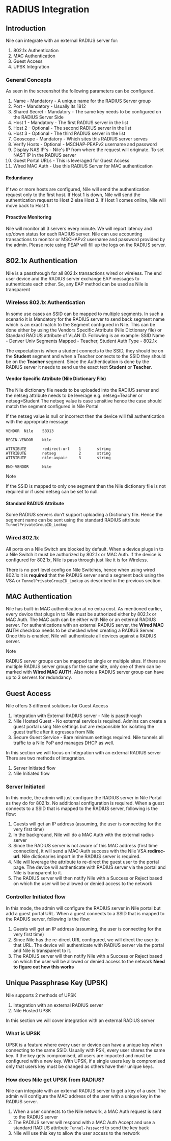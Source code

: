 # RADIUS Integration

## Introduction

Nile can integrate with an external RADIUS server for:
1. 802.1x Authentication
2. MAC Authentication
3. Guest Access
4. UPSK Integration

### General Concepts
As seen in the screenshot the following parameters can be configured.
1. Name - Mandatory - A unique name for the RADIUS Server group
2. Port - Mandatory - Usually its 1812
3. Shared Secret - Mandatory - The same key needs to be configured on the RADIUS Server Side
4. Host 1 - Mandatory - The first RADIUS server in the list
5. Host 2 - Optional - The second RADIUS server in the list
6. Host 3 - Optional - The third RADIUS server in the list
7. Geoscope - Mandatory - Which sites this RADIUS server serves
8. Verify Hosts - Optional - MSCHAP-PEAPv2 username and password
9. Display NAS IP's - Nile's IP from where the request will originate. To set NAST IP in the RADIUS server
10. Guest Portal URLs - This is leveraged for Guest Access
11. Wired MAC Auth - Use this RADIUS Server for MAC authentication

#### Redundancy
If two or more hosts are configured, Nile will send the authentication request only to the first host. If Host 1 is down, Nile will send the authentication request to Host 2 else Host 3. If Host 1 comes online, Nile will move back to Host 1.

#### Proactive Monitoring
Nile will monitor all 3 servers every minute. We will report latency and up/down status for each RADIUS server. Nile can use accounting transactions to monitor or MSCHAPv2 username and password provided by the admin. Please note using PEAP will fill up the logs on the RADIUS server.

## 802.1x Authentication
Nile is a passthrough for all 802.1x transactions wired or wireless. The end user device and the RADIUS server exchange EAP messages to authenticate each other. So, any EAP method can be used as Nile is transparent

### Wireless 802.1x Authentication
In some use cases an SSID can be mapped to multiple segments. In such a scenario it is Mandatory for the RADIUS server to send back segment name which is an exact match to the Segment configured in Nile. This can be done either by using the Vendors Specific Attribute (Nile Dictionary file) or Standard RADIUS attribute of VLAN ID. Following is an example:
SSID Name - Denver Univ
Segments Mapped - Teacher, Student
Auth Type - 802.1x

The expectation is when a student connects to the SSID, they should be on the **Student** segment and when a Teacher connects to the SSID they should be on the **Teacher** segment. Since the Authentication is done by the RADIUS server it needs to send us the exact text **Student** or **Teacher**.

#### Vendor Specific Attribute (Nile Dictionary File)
The Nile dictionary file needs to be uploaded into the RADIUS server and the netseg attribute needs to be leverage e.g. netseg=Teacher or netseg=Student
The netseg value is case sensitive hence the case should match the segment configured in Nile Portal

If the netseg value is null or incorrect then the device will fail authentication with the appropriate message

```
VENDOR  Nile    58313

BEGIN-VENDOR    Nile

ATTRIBUTE       redirect-url    1       string
ATTRIBUTE       netseg          2       string
ATTRIBUTE       nile-avpair     3       string

END-VENDOR      Nile
```

>[!NOTE]  
>If the SSID is mapped to only one segment then the Nile dictionary file is not required or if used netseg can be set to null.

#### Standard RADIUS Attribute
Some RADIUS servers don’t support uploading a Dictionary file. Hence the segment name can be sent using the standard RADIUS attribute `TunnelPrivateGroupID_Lookup`

### Wired 802.1x
All ports on a Nile Switch are blocked by default. When a device plugs in to a Nile Switch it must be authorized by 802.1x or MAC Auth. If the device is configured for 802.1x, Nile is pass through just like it is for Wireless. 

There is no port level config on Nile Switches, hence when using wired 802.1x it is **required** that the RADIUS server send a segment back using the VSA or  `TunnelPrivateGroupID_Lookup` as described in the previous section. 

## MAC Authentication
Nile has built-in MAC authentication at no extra cost. As mentioned earlier, every device that plugs in to Nile must be authorized either by 802.1x or MAC Auth. The MAC auth can be either with Nile or an external RADIUS server. For authentications with an external RADIUS server, the **Wired MAC AUTH** checkbox needs to be checked when creating a RADIUS Server. Once this is enabled, Nile will authenticate all devices against a RADIUS server.

>[!NOTE]  
>RADIUS server groups can be mapped to single or multiple sites. If there are multiple RADIUS server groups for the same site, only one of them can be marked with **Wired MAC AUTH**. Also note a RADIUS server group can have up to 3 servers for redundancy.

## Guest Access
Nile offers 3 different solutions for Guest Access
1. Integration with External RADIUS server - Nile is passthrough
2. Nile Hosted Guest - No external service is required. Admins can create a guest portal using Nile settings but are responsible for isolating the guest traffic after it egresses from Nile
3. Secure Guest Service - Bare minimum settings required. Nile tunnels all traffic to a Nile PoP and manages DHCP as well.

In this section we will focus on Integration with an external RADIUS server
There are two methods of integration.
1. Server Initiated flow
2. Nile Initiated flow

### Server Initiated
In this mode, the admin will just configure the RADIUS server in Nile Portal as they do for 802.1x. No additional configuration is required. When a guest connects to a SSID that is mapped to the RADIUS server, following is the flow:
1. Guests will get an IP address (assuming, the user is connecting for the very first time)
2. In the background, Nile will do a MAC Auth with the external radius server
3. Since the RADIUS server is not aware of this MAC address (first time connection), it will send a MAC-Auth success with the Nile VSA **redirec-url**. Nile dictionaries import in the RADIUS server is required.
4. Nile will leverage the attribute to re-direct the guest user to the portal page. The device will authenticate with RADIUS server via the portal and Nile is transparent to it.
5. The RADIUS server will then notify Nile with a Success or Reject based on which the user will be allowed or denied access to the network

### Controller Initiated flow
In this mode, the admin will configure the RADIUS server in Nile portal but add a guest portal URL.  When a guest connects to a SSID that is mapped to the RADIUS server, following is the flow:
1. Guests will get an IP address (assuming, the user is connecting for the very first time)
2. Since Nile has the re-direct URL configured, we will direct the user to that URL. The device will authenticate with RADIUS server via the portal and Nile is transparent to it.
3. The RADIUS server will then notify Nile with a Success or Reject based on which the user will be allowed or denied access to the network **Need to figure out how this works**

## Unique Passphrase Key (UPSK)
Nile supports 2 methods of UPSK
1. Integration with an external RADIUS server
2. Nile Hosted UPSK

In this section we will cover integration with an external RADIUS server

### What is UPSK
UPSK is a feature where every user or device can have a unique key when connecting to the same SSID. Usually with PSK, every user shares the same key. If the key gets compromised, all users are impacted and must be configured with a new key. With UPSK, if a single users key is compromised only that users key must be changed as others have their unique keys. 

### How does Nile get UPSK from RADIUS?
Nile can integrate with an external RADIUS server to get a key of a user. The admin will configure the MAC address of the user with a unique key in the RADIUS server.
1. When a user connects to the Nile network, a MAC Auth request is sent to the RADIUS server
2. The RADIUS server will respond with a MAC Auth Accept and use a standard RADIUS attribute `Tunnel-Password` to send the key back
3. Nile will use this key to allow the user access to the network

